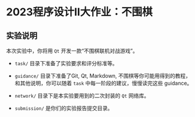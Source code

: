 # 2023程序设计Ⅱ大作业：不围棋

## 实验说明

本次实验中，你将用 `Qt` 开发一款“不围棋联机对战游戏”。

- `task/` 目录下准备了实验要求和评分标准等。

- `guidance/` 目录下准备了Git, Qt, Markdown, 不围棋等你可能用得到的教程，和其他说明，你可以随着 `task` 中每一阶段的建议，慢慢读完这些 guidance。

- `network/` 目录下是本实验要用到的二次封装的 `Qt` 网络库。

- `submission/` 是你们的实验报告提交目录。
